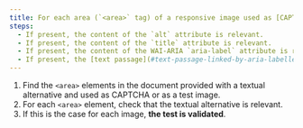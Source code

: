 ```yaml
---
title: For each area (`<area>` tag) of a responsive image used as [CAPTCHA](#captcha) or as a \[test image](#image-test), with a \[textual alternative](#alternative-textual-image), is this alternative relevant?
steps:
  - If present, the content of the `alt` attribute is relevant.
  - If present, the content of the `title` attribute is relevant.
  - If present, the content of the WAI-ARIA `aria-label` attribute is relevant.
  - If present, the [text passage](#text-passage-linked-by-aria-labelledby-or-aria-describedby) associated via the WAI-ARIA attribute `aria-labelledby` is relevant .
---
```


1. Find the `<area>` elements in the document provided with a textual alternative and used as CAPTCHA or as a test image.
2. For each `<area>` element, check that the textual alternative is relevant.
3. If this is the case for each image, **the test is validated**.
